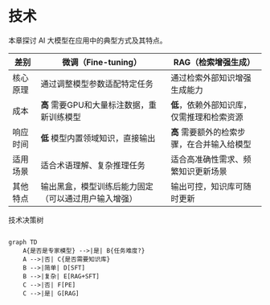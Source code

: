 # 技术

本章探讨 AI 大模型在应用中的典型方式及其特点。

差别|微调（Fine-tuning）|RAG（检索增强生成）
---|---|---
核心原理|通过调整模型参数适配特定任务|通过检索外部知识增强生成能力
成本|**高** 需要GPU和大量标注数据，重新训练模型|**低**，依赖外部知识库，仅需推理和检索资源
响应时间|**低** 模型内置领域知识，直接输出|**高** 需要额外的检索步骤，在合并输入给模型
适用场景|适合术语理解、复杂推理任务|适合高准确性需求、频繁知识更新场景
其他特点|输出黑盒，模型训练后能力固定（可以通过用户输入增强）|输出可控，知识库可随时更新


技术决策树

```mermaid

graph TD
    A{是否是专家模型} -->|是| B{任务难度?}
    A -->|否| C{是否需要知识库}
    B -->|简单| D[SFT]
    B -->|复杂| E[RAG+SFT]
    C -->|否| F[PE]
    C -->|是| G[RAG]
          
```

